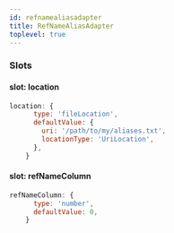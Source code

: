 ```yaml
---
id: refnamealiasadapter
title: RefNameAliasAdapter
toplevel: true
---
```


### Slots

#### slot: location

```js
location: {
      type: 'fileLocation',
      defaultValue: {
        uri: '/path/to/my/aliases.txt',
        locationType: 'UriLocation',
      },
    }
```

#### slot: refNameColumn

```js
refNameColumn: {
      type: 'number',
      defaultValue: 0,
    }
```
